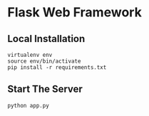 # Flask Web Framework

## Local Installation
```
virtualenv env
source env/bin/activate
pip install -r requirements.txt
```

## Start The Server
```
python app.py
```
